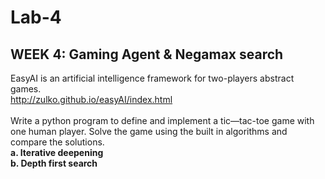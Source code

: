 # Lab-4
## WEEK 4: Gaming Agent & Negamax search
EasyAI is an artificial intelligence framework for two-players abstract games.
<br>http://zulko.github.io/easyAI/index.html
<br><br>
Write a python program to define and implement a tic—tac-toe game with one human player. Solve
the game using the built in algorithms and compare the solutions.<br>
  <strong>a. Iterative deepening</strong><br>
  <strong>b. Depth first search</strong>
